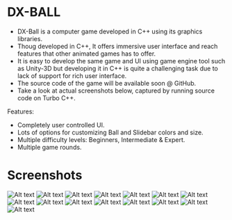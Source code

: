 # DX-BALL

- DX-Ball is a computer game developed in C++ using its graphics libraries.
- Thoug developed in C++, It offers immersive user interface and reach features that other animated games has to offer.
- It is easy to develop the same game and UI using game engine tool such as Unity-3D but developing it in C++ is quite a
  challenging task due to lack of support for rich user interface.
- The source code of the game will be available soon @ GitHub.
- Take a look at actual screenshots below, captured by running source code on Turbo C++. 

Features:
- Completely user controlled UI.
- Lots of options for customizing Ball and Slidebar colors and size.
- Multiple difficulty levels: Beginners, Intermediate & Expert.
- Multiple game rounds.

# Screenshots

![Alt text](DX-BALL/Screens/01.Screen.png?raw=true "Home screen")
![Alt text](DX-BALL/Screens/02.Screen.png?raw=true)
![Alt text](DX-BALL/Screens/03.Screen.png?raw=true)
![Alt text](DX-BALL/Screens/04.Screen.png?raw=true)
![Alt text](DX-BALL/Screens/05.Screen.png?raw=true)
![Alt text](DX-BALL/Screens/06.Screen.png?raw=true)
![Alt text](DX-BALL/Screens/07.Screen.png?raw=true)
![Alt text](DX-BALL/Screens/08.Screen.png?raw=true)
![Alt text](DX-BALL/Screens/09.Screen.png?raw=true)
![Alt text](DX-BALL/Screens/10.Screen.png?raw=true)
![Alt text](DX-BALL/Screens/11.Screen.png?raw=true)
![Alt text](DX-BALL/Screens/12.Screen.png?raw=true)
![Alt text](DX-BALL/Screens/13.Screen.jpg?raw=true)
![Alt text](DX-BALL/Screens/14.Screen.png?raw=true)
![Alt text](DX-BALL/Screens/16.Screen.png?raw=true)


